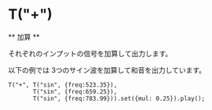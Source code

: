 T("+")
========
** 加算 **

それぞれのインプットの信号を加算して出力します。

以下の例では 3つのサイン波を加算して和音を出力しています。

```timbre
T("+", T("sin", {freq:523.35}),
       T("sin", {freq:659.25}),
       T("sin", {freq:783.99})).set({mul: 0.25}).play();
```

